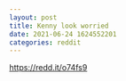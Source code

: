```yaml
--- 
layout: post 
title: Kenny look worried 
date: 2021-06-24 1624552201 
categories: reddit 
--- 
```

https://redd.it/o74fs9